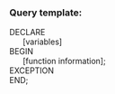 <h3>Query template:</h3>

DECLARE<br>
&nbsp;&nbsp;&nbsp;&nbsp;&nbsp;&nbsp;[variables]<br>
BEGIN<br>
&nbsp;&nbsp;&nbsp;&nbsp;&nbsp;&nbsp;[function information];<br>
EXCEPTION<br>
END;<br> 